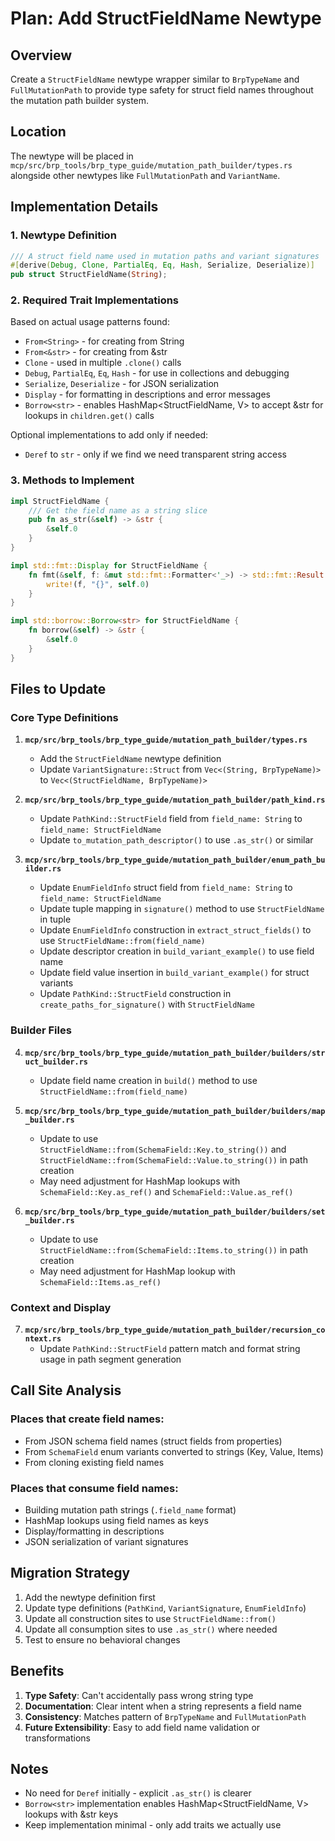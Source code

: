 # Plan: Add StructFieldName Newtype

## Overview
Create a `StructFieldName` newtype wrapper similar to `BrpTypeName` and `FullMutationPath` to provide type safety for struct field names throughout the mutation path builder system.

## Location
The newtype will be placed in `mcp/src/brp_tools/brp_type_guide/mutation_path_builder/types.rs` alongside other newtypes like `FullMutationPath` and `VariantName`.

## Implementation Details

### 1. Newtype Definition
```rust
/// A struct field name used in mutation paths and variant signatures
#[derive(Debug, Clone, PartialEq, Eq, Hash, Serialize, Deserialize)]
pub struct StructFieldName(String);
```

### 2. Required Trait Implementations
Based on actual usage patterns found:

- `From<String>` - for creating from String
- `From<&str>` - for creating from &str
- `Clone` - used in multiple `.clone()` calls
- `Debug`, `PartialEq`, `Eq`, `Hash` - for use in collections and debugging
- `Serialize`, `Deserialize` - for JSON serialization
- `Display` - for formatting in descriptions and error messages
- `Borrow<str>` - enables HashMap<StructFieldName, V> to accept &str for lookups in `children.get()` calls

Optional implementations to add only if needed:
- `Deref` to `str` - only if we find we need transparent string access

### 3. Methods to Implement
```rust
impl StructFieldName {
    /// Get the field name as a string slice
    pub fn as_str(&self) -> &str {
        &self.0
    }
}

impl std::fmt::Display for StructFieldName {
    fn fmt(&self, f: &mut std::fmt::Formatter<'_>) -> std::fmt::Result {
        write!(f, "{}", self.0)
    }
}

impl std::borrow::Borrow<str> for StructFieldName {
    fn borrow(&self) -> &str {
        &self.0
    }
}
```

## Files to Update

### Core Type Definitions
1. **`mcp/src/brp_tools/brp_type_guide/mutation_path_builder/types.rs`**
   - Add the `StructFieldName` newtype definition
   - Update `VariantSignature::Struct` from `Vec<(String, BrpTypeName)>` to `Vec<(StructFieldName, BrpTypeName)>`

2. **`mcp/src/brp_tools/brp_type_guide/mutation_path_builder/path_kind.rs`**
   - Update `PathKind::StructField` field from `field_name: String` to `field_name: StructFieldName`
   - Update `to_mutation_path_descriptor()` to use `.as_str()` or similar

3. **`mcp/src/brp_tools/brp_type_guide/mutation_path_builder/enum_path_builder.rs`**
   - Update `EnumFieldInfo` struct field from `field_name: String` to `field_name: StructFieldName`
   - Update tuple mapping in `signature()` method to use `StructFieldName` in tuple
   - Update `EnumFieldInfo` construction in `extract_struct_fields()` to use `StructFieldName::from(field_name)`
   - Update descriptor creation in `build_variant_example()` to use field name
   - Update field value insertion in `build_variant_example()` for struct variants
   - Update `PathKind::StructField` construction in `create_paths_for_signature()` with `StructFieldName`

### Builder Files
4. **`mcp/src/brp_tools/brp_type_guide/mutation_path_builder/builders/struct_builder.rs`**
   - Update field name creation in `build()` method to use `StructFieldName::from(field_name)`

5. **`mcp/src/brp_tools/brp_type_guide/mutation_path_builder/builders/map_builder.rs`**
   - Update to use `StructFieldName::from(SchemaField::Key.to_string())` and `StructFieldName::from(SchemaField::Value.to_string())` in path creation
   - May need adjustment for HashMap lookups with `SchemaField::Key.as_ref()` and `SchemaField::Value.as_ref()`

6. **`mcp/src/brp_tools/brp_type_guide/mutation_path_builder/builders/set_builder.rs`**
   - Update to use `StructFieldName::from(SchemaField::Items.to_string())` in path creation
   - May need adjustment for HashMap lookup with `SchemaField::Items.as_ref()`

### Context and Display
7. **`mcp/src/brp_tools/brp_type_guide/mutation_path_builder/recursion_context.rs`**
   - Update `PathKind::StructField` pattern match and format string usage in path segment generation

## Call Site Analysis

### Places that create field names:
- From JSON schema field names (struct fields from properties)
- From `SchemaField` enum variants converted to strings (Key, Value, Items)
- From cloning existing field names

### Places that consume field names:
- Building mutation path strings (`.field_name` format)
- HashMap lookups using field names as keys
- Display/formatting in descriptions
- JSON serialization of variant signatures

## Migration Strategy

1. Add the newtype definition first
2. Update type definitions (`PathKind`, `VariantSignature`, `EnumFieldInfo`)
3. Update all construction sites to use `StructFieldName::from()`
4. Update all consumption sites to use `.as_str()` where needed
5. Test to ensure no behavioral changes

## Benefits

1. **Type Safety**: Can't accidentally pass wrong string type
2. **Documentation**: Clear intent when a string represents a field name
3. **Consistency**: Matches pattern of `BrpTypeName` and `FullMutationPath`
4. **Future Extensibility**: Easy to add field name validation or transformations

## Notes

- No need for `Deref` initially - explicit `.as_str()` is clearer
- `Borrow<str>` implementation enables HashMap<StructFieldName, V> lookups with &str keys
- Keep implementation minimal - only add traits we actually use